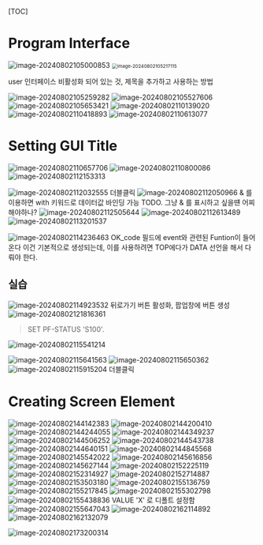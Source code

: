 [TOC]

# Program Interface

![image-20240802105000853](./../img/image-20240802105000853.png)
<img src="./../img/image-20240802105217115.png" alt="image-20240802105217115" style="zoom:67%;" />

user 인터페이스 비활성화 되어 있는 것, 제목을 추가하고 사용하는 방법

![image-20240802105259282](./../img/image-20240802105259282.png)
![image-20240802105527606](./../img/image-20240802105527606.png)
![image-20240802105653421](./../img/image-20240802105653421.png)
![image-20240802110139020](./../img/image-20240802110139020.png)
![image-20240802110418893](./../img/image-20240802110418893.png)
![image-20240802110613077](./../img/image-20240802110613077.png)

# Setting GUI Title

![image-20240802110657706](./../img/image-20240802110657706.png)
![image-20240802110800086](./../img/image-20240802110800086.png)
![image-20240802112153313](./../img/image-20240802112153313.png)

![image-20240802112032555](./../img/image-20240802112032555.png)
더블클릭
![image-20240802112050966](./../img/image-20240802112050966.png)
& 를 이용하면 with 키워드로 데이터값 바인딩 가능
TODO. 그냥 & 를 표시하고 싶을떈 어찌해야하나?
![image-20240802112505644](./../img/image-20240802112505644.png)
![image-20240802112613489](./../img/image-20240802112613489.png)
![image-20240802113201537](./../img/image-20240802113201537.png)

![image-20240802114236463](./../img/image-20240802114236463.png)
OK_code 필드에 event와 관련된 Funtion이 들어온다
이건 기본적으로 생성되는데, 이를 사용하려면
TOP에다가 DATA 선언을 해서 다뤄야 한다.

## 실습

![image-20240802114923532](./../img/image-20240802114923532.png)
뒤로가기 버튼 활성화, 팝업창에 버튼 생성
![image-20240802121816361](./../img/image-20240802121816361.png)

> SET PF-STATUS 'S100'.

![image-20240802115541214](./../img/image-20240802115541214.png)

![image-20240802115641563](./../img/image-20240802115641563.png)
![image-20240802115650362](./../img/image-20240802115650362.png)
![image-20240802115915204](./../img/image-20240802115915204.png)
더블클릭

# Creating Screen Element

![image-20240802144142383](./../img/image-20240802144142383.png)
![image-20240802144200410](./../img/image-20240802144200410.png)
![image-20240802144244055](./../img/image-20240802144244055.png)
![image-20240802144349237](./../img/image-20240802144349237.png)
![image-20240802144506252](./../img/image-20240802144506252.png)
![image-20240802144543738](./../img/image-20240802144543738.png)
![image-20240802144640151](./../img/image-20240802144640151.png)
![image-20240802144845568](./../img/image-20240802144845568.png)
![image-20240802145542022](./../img/image-20240802145542022.png)
![image-20240802145616856](./../img/image-20240802145616856.png)
![image-20240802145627144](./../img/image-20240802145627144.png)
![image-20240802152225119](./../img/image-20240802152225119.png)
![image-20240802152314927](./../img/image-20240802152314927.png)
![image-20240802152714887](./../img/image-20240802152714887.png)
![image-20240802153503180](./../img/image-20240802153503180.png)
![image-20240802155136759](./../img/image-20240802155136759.png)
![image-20240802155217845](./../img/image-20240802155217845.png)
![image-20240802155302798](./../img/image-20240802155302798.png)
![image-20240802155438836](./../img/image-20240802155438836.png)
VALUE 'X' 로 디폴트 설정함
![image-20240802155647043](./../img/image-20240802155647043.png)
![image-20240802162114892](./../img/image-20240802162114892.png)
![image-20240802162132079](./../img/image-20240802162132079.png)

![image-20240802173200314](./../img/image-20240802173200314.png)

